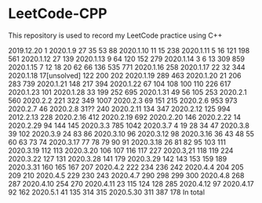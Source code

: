 # LeetCode-CPP
This repository is used to record my LeetCode practice using C++

2019.12.20 1
2020.1.9   27 35 53 88
2020.1.10  11 15 238
2020.1.11  5 16 121 198 561
2020.1.12  27 139
2020.1.13  9 64 120 152 279
2020.1.14  3 6 13 309 859
2020.1.15  7 12 18 20 62 66 136 535 771
2020.1.16  258
2020.1.17  22 32 344
2020.1.18  17[unsolved] 122 200 202
2020.1.19  289 463
2020.1.20  21 206 283 739
2020.1.21  148 217 394
2020.1.22  67 104 108 100 110 226 617
2020.1.23  101
2020.1.28  33 199 252 695
2020.1.31  49 56 105 253
2020.2.1   560
2020.2.2   221 322 349 1007
2020.2.3   69 151 215
2020.2.6   953 973
2020.2.7   46
2020.2.8   31?? 240
2020.2.11  134 347
2020.2.12  125 994
2012.2.13  228
2020.2.16  412
2020.2.19  692
2020.2.20  146
2020.2.22  14
2020.2.29  94 144 145
2020.3.3   785 1042
2020.3.7   4 19 28 34 47
2020.3.8   39 102
2020.3.9   24 83 86
2020.3.10  96
2020.3.12  98
2020.3.16  36 43 48 55 60 63 73 74
2020.3.17  77 78 79 90 91
2020.3.18  26 81 82 95 103 111
2020.3.19  112 113
2020.3.20  106 107 116 117 227
2020.3,21  118 119 224
2020.3.22  127 131
2020.3.28  141 179
2020.3.29  142 143 153 159 189
2020.3.31  160 165 167 207
2020.4.2   222 234 236 242
2020.4.4   204 205 209 210
2020.4.5   229 230 243
2020.4.7   290 298 299 300
2020.4.8   268 287
2020.4.10  254 270
2020.4.11  23 115 124 128 285
2020.4.12  97
2020.4.17  92 162
2020.5.1   41 135 314 315 
2020.5.30  311 387
178 In total


